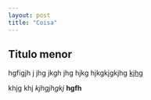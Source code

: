 ```yaml
---
layout: post
title: "Coisa"
---
```


## Titulo menor

hgfigjh j jhg jkgh jhg hjkg hjkgkjgkjhg [kjhg](http://google.com) 

khjg khj *kjhgjhgkj* **hgfh**
